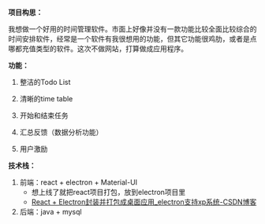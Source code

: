 **项目构思：**

我想做一个好用的时间管理软件。市面上好像并没有一款功能比较全面比较综合的时间安排软件，经常是一个软件有我很想用的功能，但其它功能很鸡肋，或者是点哪都充值类型的软件。这次不做网站，打算做成应用程序。

**功能：**

1. 整洁的Todo List

2. 清晰的time table

3. 开始和结束任务

4. 汇总反馈（数据分析功能）

5. 用户激励

**技术栈：**

1. 前端：react + electron + Material-UI
   - 想上线了就把react项目打包，放到electron项目里
   - [React + Electron封装并打包成桌面应用_electron支持xp系统-CSDN博客](https://blog.csdn.net/qq_25881261/article/details/81559794)
2. 后端：java + mysql